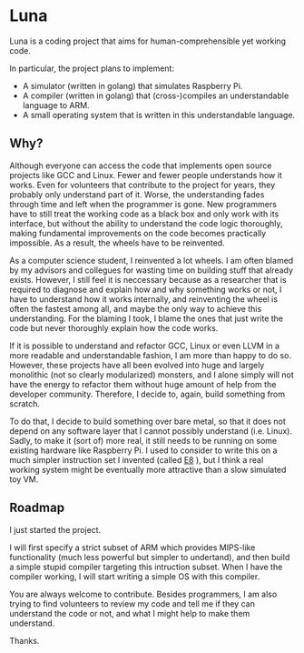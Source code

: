 # Luna

Luna is a coding project that aims for human-comprehensible yet
working code.

In particular, the project plans to implement:

- A simulator (written in golang) that simulates Raspberry Pi.
- A compiler (written in golang) that (cross-)compiles an
  understandable language to ARM.
- A small operating system that is written in this understandable
  language.

## Why?

Although everyone can access the code that implements open source
projects like GCC and Linux. Fewer and fewer people understands how it
works. Even for volunteers that contribute to the project for years,
they probably only understand part of it. Worse, the understanding
fades through time and left when the programmer is gone. New
programmers have to still treat the working code as a black box and
only work with its interface, but without the ability to understand
the code logic thoroughly, making fundamental improvements on the code
becomes practically impossible. As a result, the wheels have to be
reinvented.

As a computer science student, I reinvented a lot wheels. I am often
blamed by my advisors and collegues for wasting time on building stuff
that already exists. However, I still feel it is neccessary because
as a researcher that is required to diagnose and explain how and why
something works or not, I have to understand how it works internally,
and reinventing the wheel is often the fastest among all, and maybe
the only way to achieve this understanding. For the blaming I took, I
blame the ones that just write the code but never thoroughly explain
how the code works.

If it is possible to understand and refactor GCC, Linux or even LLVM
in a more readable and understandable fashion, I am more than happy to
do so. However, these projects have all been evolved into huge and
largely monolithic (not so clearly modularized) monsters, and I alone
simply will not have the energy to refactor them without huge amount
of help from the developer community. Therefore, I decide to, again,
build something from scratch.

To do that, I decide to build something over bare metal, so that it
does not depend on any software layer that I cannot possibly
understand (i.e. Linux). Sadly, to make it (sort of) more real, it
still needs to be running on some existing hardware like Raspberry Pi.
I used to consider to write this on a much simpler instruction set I
invented (called [E8](http://e8vm.net) ), but I think a real working
system might be eventually more attractive than a slow simulated toy
VM.

## Roadmap

I just started the project.

I will first specify a strict subset of ARM which provides MIPS-like
functionality (much less powerful but simpler to undertand), and then
build a simple stupid compiler targeting this intruction subset. When
I have the compiler working, I will start writing a simple OS with
this compiler.

You are always welcome to contribute. Besides programmers, I am also
trying to find volunteers to review my code and tell me if they can
understand the code or not, and what I might help to make them
understand. 

Thanks.

